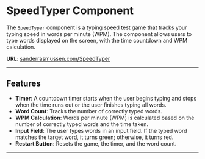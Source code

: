 # SpeedTyper Component

The `SpeedTyper` component is a typing speed test game that tracks your typing speed in words per minute (WPM). The component allows users to type words displayed on the screen, with the time countdown and WPM calculation.

**URL**: [sanderrasmussen.com/SpeedTyper](https://sanderrasmussen.com/SpeedTyper)

---

## Features

- **Timer**: A countdown timer starts when the user begins typing and stops when the time runs out or the user finishes typing all words.
- **Word Count**: Tracks the number of correctly typed words.
- **WPM Calculation**: Words per minute (WPM) is calculated based on the number of correctly typed words and the time taken.
- **Input Field**: The user types words in an input field. If the typed word matches the target word, it turns green; otherwise, it turns red.
- **Restart Button**: Resets the game, the timer, and the word count.
  
---

